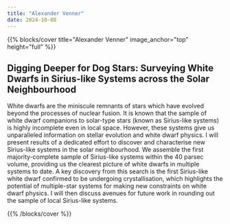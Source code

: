 ```yaml
---
title: "Alexander Venner"
date: 2024-10-08
---
```


{{% blocks/cover title="Alexander Venner" image_anchor="top" height="full" %}}

## Digging Deeper for Dog Stars: Surveying White Dwarfs in Sirius-like Systems across the Solar Neighbourhood

White dwarfs are the miniscule remnants of stars which have evolved beyond the processes of nuclear fusion. It is known that the sample of white dwarf companions to solar-type stars (known as Sirius-like systems) is highly incomplete even in local space. However, these systems give us unparalleled information on stellar evolution and white dwarf physics. I will present results of a dedicated effort to discover and characterise new Sirius-like systems in the solar neighbourhood. We assemble the first majority-complete sample of Sirius-like systems within the 40 parsec volume, providing us the clearest picture of white dwarfs in multiple systems to date. A key discovery from this search is the first Sirius-like white dwarf confirmed to be undergoing crystallisation, which highlights the potential of multiple-star systems for making new constraints on white dwarf physics. I will then discuss avenues for future work in rounding out the sample of local Sirius-like systems.

{{% /blocks/cover %}}
                    